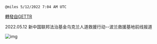 
`@miles 5/12/2022 7:04 AM UTC`

[轉發自GETTR](https://gettr.com/post/p19en6h65b5)

2022.05.12 新中国联邦法治基金乌克兰人道救援行动--波兰救援基地前线报道

![img](https://media.gettr.com/group47/origin/2022/05/12/07/1c5d9832-d90f-94c6-6d9a-d64084ab9f91/6383d6c383a688bc0ce747d8282e44b3.jpeg)
